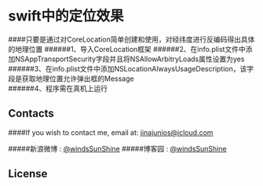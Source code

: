 # swift中的定位效果

####只要是通过对CoreLocation简单创建和使用，对经纬度进行反编码得出具体的地理位置
######1、导入CoreLocation框架 
######2、在info.plist文件中添加NSAppTransportSecurity字段并且将NSAllowArbitryLoads属性设置为yes 
######3、在info.plist文件中添加NSLocationAlwaysUsageDescription，该字段是获取地理位置允许弹出框的Message  
######4、程序需在真机上运行





## Contacts

####If you wish to contact me, email at: jinajunios@icloud.com

#####新浪微博 : [@windsSunShine](http://weibo.com/5789998869/)
#####博客园 : [@windsSunShine ](https://www.cnblogs.com/windsSunShine/)

## License
